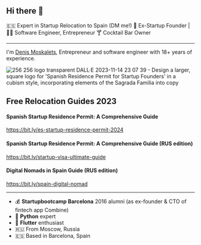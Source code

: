 ## Hi there 👋

🇪🇸 Expert in Startup Relocation to Spain (DM me!)
🏦 Ex-Startup Founder | 🧑‍💻 Software Engineer, Entrepreneur
🍸 Cocktail Bar Owner

---

I'm [Denis Moskalets](https://www.linkedin.com/in/denyamsk/), Entrepreneur and software engineer with 18+ years of experience.

![256 256 logo transparent DALL·E 2023-11-14 23 07 39 - Design a larger, square logo for 'Spanish Residence Permit for Startup Founders' in a cubism style, incorporating elements of the Sagrada Familia into copy](https://github.com/denya/denya/assets/572768/8e2a6318-959f-4132-98aa-0c05c77f3345)


## Free Relocation Guides 2023
#### Spanish Startup Residence Permit: A Comprehensive Guide

https://bit.ly/es-startup-residence-permit-2024

#### Spanish Startup Residence Permit: A Comprehensive Guide (RUS edition)

https://bit.ly/startup-visa-ultimate-guide

#### Digital Nomads in Spain Guide (RUS edition)

https://bit.ly/spain-digital-nomad 

---

- 💰 **Startupbootcamp Barcelona** 2016 alumni (as ex-founder & CTO of fintech app Combine)
- 🚀 **Python** expert
- 📱 **Flutter** enthusiast
- 🇷🇺 From Moscow, Russia
- 🇪🇸 Based in Barcelona, Spain

